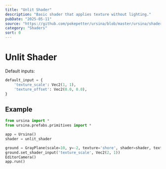 ```yaml
---
title: "Unlit Shader"
description: "Basic shader that applies texture without lighting."
pubDate: "2025-05-11"
source: "https://github.com/pokepetter/ursina/blob/master/ursina/shaders/unlit_shader.py"
category: "Shaders"
sort: 0
---
```


# Unlit Shader

Default inputs:
```python
default_input = {
    'texture_scale': Vec2(1, 1),
    'texture_offset': Vec2(0.0, 0.0),
}
```

## Example

```python
from ursina import *
from ursina.prefabs.primitives import *

app = Ursina()
shader = unlit_shader

ground = GrayPlane(scale=10, y=-2, texture='shore', shader=shader, texture_scale=(10,10))
ground.set_shader_input('texture_scale', Vec2(2, 1))
EditorCamera()
app.run()
```